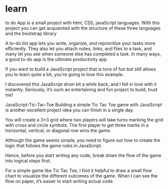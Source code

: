 # learn


to do App is a small project with html, CSS, javaScript languages. With this project you can get acquainted with the structure of these three languages and the bootstrap library

A to-do list app lets you write, organize, and reprioritize your tasks more efficiently. They also let you attach notes, links, and files to a task, and many let you see when someone else has completed a task. In many ways, a good to-do app is the ultimate productivity app










If you want to build a JavaScript project that is tons of fun but still allows you to learn quite a bit, you’re going to love this example.

I discovered this JavaScript drum kit a while back, and I fell in love with it instantly. Seriously, it’s such an entertaining and fun project to build, trust me!

JavaScript-Tic-Tac-Toe
Building a simple Tic Tac Toe game with JavaScript is another excellent project idea you can finish in a single day.

You will create a 3×3 grid where two players will take turns marking the grid with cross and circle symbols. The first player to get three marks in a horizontal, vertical, or diagonal row wins the game.

Although the game seems simple, you need to figure out how to create the logic that follows the game rules in JavaScript.

Hence, before you start writing any code, break down the flow of the game into logical steps first.

For a simple game like Tic Tac Toe, I find it helpful to draw a small flow chart to visualize the different outcomes of the game. When I can see the flow on paper, it’s easier to start writing actual code.
